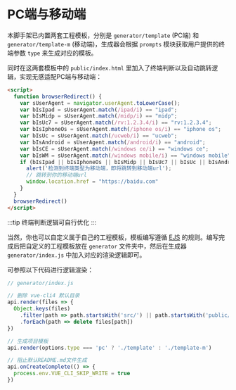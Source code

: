 # PC端与移动端

本脚手架已内置两套工程模板，分别是 `generator/template` (PC端) 和 `generator/template-m` (移动端)，生成器会根据 `prompts` 模块获取用户提供的终端参数 `type` 来生成对应的模板。

同时在这两套模板中的 `public/index.html` 里加入了终端判断以及自动跳转逻辑，实现无感适配PC端与移动端：

```html
<script>
  function browserRedirect() {
    var sUserAgent = navigator.userAgent.toLowerCase();
    var bIsIpad = sUserAgent.match(/ipad/i) == "ipad";
    var bIsMidp = sUserAgent.match(/midp/i) == "midp";
    var bIsUc7 = sUserAgent.match(/rv:1.2.3.4/i) == "rv:1.2.3.4";
    var bIsIphoneOs = sUserAgent.match(/iphone os/i) == "iphone os";
    var bIsUc = sUserAgent.match(/ucweb/i) == "ucweb";
    var bIsAndroid = sUserAgent.match(/android/i) == "android";
    var bIsCE = sUserAgent.match(/windows ce/i) == "windows ce";
    var bIsWM = sUserAgent.match(/windows mobile/i) == "windows mobile";
    if (bIsIpad || bIsIphoneOs || bIsMidp || bIsUc7 || bIsUc || bIsAndroid || bIsCE || bIsWM) {
      alert('检测到终端类型为移动端，即将跳转到移动端url');
      // 跳转到你的移动端url
      window.location.href = "https://baidu.com"
    }
  }
  browserRedirect()
</script>
```

:::tip
终端判断逻辑可自行优化
:::

当然，你也可以自定义属于自己的工程模板，模板编写遵循 [EJS](https://github.com/mde/ejs) 的规则。编写完成后把自定义的工程模板放在 `generator` 文件夹中，然后在生成器 `generator/index.js` 中加入对应的渲染逻辑即可。

可参照以下代码进行逻辑渲染：

```javascript
// generator/index.js

// 删除 vue-cli4 默认目录
api.render(files => {
  Object.keys(files)
    .filter(path => path.startsWith('src/') || path.startsWith('public/'))
    .forEach(path => delete files[path])
})

// 生成项目模板
api.render(options.type === 'pc' ? './template' : './template-m')

// 阻止默认README.md文件生成
api.onCreateComplete(() => {
  process.env.VUE_CLI_SKIP_WRITE = true
})
```
